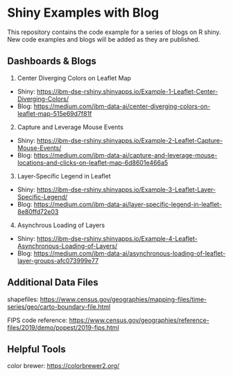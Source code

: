 # Shiny Examples with Blog
This repository contains the code example for a series of blogs on R shiny. New code examples and blogs will be added as they are published.

## Dashboards & Blogs
1. Center Diverging Colors on Leaflet Map
  - Shiny: https://ibm-dse-rshiny.shinyapps.io/Example-1-Leaflet-Center-Diverging-Colors/
  - Blog: https://medium.com/ibm-data-ai/center-diverging-colors-on-leaflet-map-515e69d7f81f
  
2. Capture and Leverage Mouse Events
  - Shiny: https://ibm-dse-rshiny.shinyapps.io/Example-2-Leaflet-Capture-Mouse-Events/
  - Blog: https://medium.com/ibm-data-ai/capture-and-leverage-mouse-locations-and-clicks-on-leaflet-map-6d8601e466a5

3. Layer-Specific Legend in Leaflet
  - Shiny: https://ibm-dse-rshiny.shinyapps.io/Example-3-Leaflet-Layer-Specific-Legend/
  - Blog: https://medium.com/ibm-data-ai/layer-specific-legend-in-leaflet-8e80ffd72e03
  
4. Asynchrous Loading of Layers
  - Shiny: https://ibm-dse-rshiny.shinyapps.io/Example-4-Leaflet-Asynchronous-Loading-of-Layers/
  - Blog: https://medium.com/ibm-data-ai/asynchronous-loading-of-leaflet-layer-groups-afc073999e77

## Additional Data Files
shapefiles: https://www.census.gov/geographies/mapping-files/time-series/geo/carto-boundary-file.html

FIPS code reference: https://www.census.gov/geographies/reference-files/2019/demo/popest/2019-fips.html


## Helpful Tools
color brewer: https://colorbrewer2.org/

